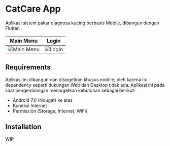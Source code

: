 # CatCare App

Aplikasi sistem pakar diagnosa kucing berbasis Mobile, dibangun dengan Flutter.

| Main Menu                                     | Login                                     |
| --------------------------------------------- | ----------------------------------------- |
| ![Main Menu](https://i.imgur.com/m2QepJj.png) | ![Login](https://i.imgur.com/QrCkrJM.png) |

## Requirements
Aplikasi ini dibangun dan ditargetkan khusus mobile, oleh karena itu dependency seperti dukungan Web dan Desktop tidak ada. Aplikasi ini pada saat pengembangan menargetkan kebutuhan sebagai berikut:
- Android 7.0 (Nougat) ke atas
- Koneksi Internet
- Permission (Storage, Internet, WiFi)

## Installation

WIP
